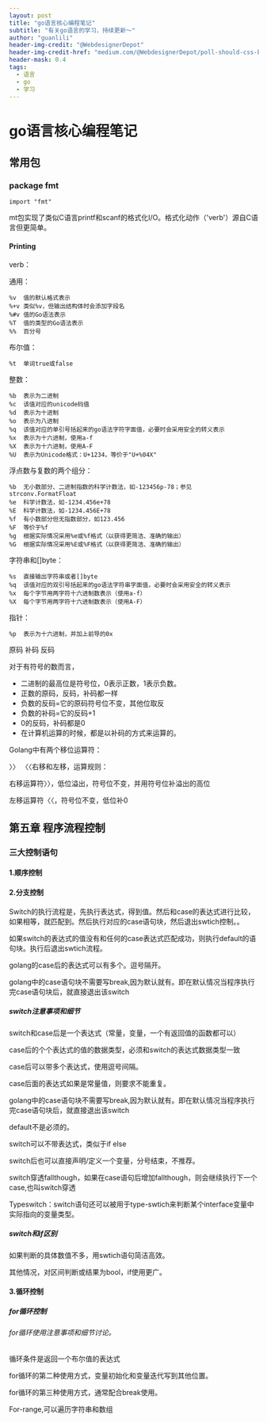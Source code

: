 ```yaml
---
layout: post
title: "go语言核心编程笔记"
subtitle: "有关go语言的学习，持续更新～"
author: "guanlili"
header-img-credit: "@WebdesignerDepot"
header-img-credit-href: "medium.com/@WebdesignerDepot/poll-should-css-become-more-like-a-programming-language-c74eb26a4270"
header-mask: 0.4
tags:
  - 语言
  - go
  - 学习
---
```


# go语言核心编程笔记

## 常用包

### package fmt

```
import "fmt"
```

mt包实现了类似C语言printf和scanf的格式化I/O。格式化动作（'verb'）源自C语言但更简单。

#### Printing

verb：

通用：

```
%v	值的默认格式表示
%+v	类似%v，但输出结构体时会添加字段名
%#v	值的Go语法表示
%T	值的类型的Go语法表示
%%	百分号
```

布尔值：

```
%t	单词true或false
```

整数：

```
%b	表示为二进制
%c	该值对应的unicode码值
%d	表示为十进制
%o	表示为八进制
%q	该值对应的单引号括起来的go语法字符字面值，必要时会采用安全的转义表示
%x	表示为十六进制，使用a-f
%X	表示为十六进制，使用A-F
%U	表示为Unicode格式：U+1234，等价于"U+%04X"
```

浮点数与复数的两个组分：

```
%b	无小数部分、二进制指数的科学计数法，如-123456p-78；参见strconv.FormatFloat
%e	科学计数法，如-1234.456e+78
%E	科学计数法，如-1234.456E+78
%f	有小数部分但无指数部分，如123.456
%F	等价于%f
%g	根据实际情况采用%e或%f格式（以获得更简洁、准确的输出）
%G	根据实际情况采用%E或%F格式（以获得更简洁、准确的输出）
```

字符串和[]byte：

```
%s	直接输出字符串或者[]byte
%q	该值对应的双引号括起来的go语法字符串字面值，必要时会采用安全的转义表示
%x	每个字节用两字符十六进制数表示（使用a-f）
%X	每个字节用两字符十六进制数表示（使用A-F）    
```

指针：

```
%p	表示为十六进制，并加上前导的0x    
```

原码 补码 反码

对于有符号的数而言，

- 二进制的最高位是符号位，0表示正数，1表示负数。
- 正数的原码，反码，补码都一样
- 负数的反码=它的原码符号位不变，其他位取反
- 负数的补码=它的反码+1
- 0的反码，补码都是0
- 在计算机运算的时候，都是以补码的方式来运算的。

Golang中有两个移位运算符：

〉〉 〈〈右移和左移，运算规则：

右移运算符〉〉，低位溢出，符号位不变，并用符号位补溢出的高位

左移运算符〈〈，符号位不变，低位补0



## 第五章 程序流程控制

### 三大控制语句

#### 1.顺序控制

#### 2.分支控制

Switch的执行流程是，先执行表达式，得到值。然后和case的表达式进行比较，如果相等，就匹配到。然后执行对应的case语句块，然后退出swtich控制。。

如果switch的表达式的值没有和任何的case表达式匹配成功，则执行default的语句块。执行后退出swtich流程。

golang的case后的表达式可以有多个。逗号隔开。

golang中的case语句块不需要写break,因为默认就有。即在默认情况当程序执行完case语句块后，就直接退出该switch



##### switch注意事项和细节

switch和case后是一个表达式（常量，变量，一个有返回值的函数都可以）

case后的个个表达式的值的数据类型，必须和switch的表达式数据类型一致

case后可以带多个表达式，使用逗号间隔。

case后面的表达式如果是常量值，则要求不能重复。

golang中的case语句块不需要写break,因为默认就有。即在默认情况当程序执行完case语句块后，就直接退出该switch

default不是必须的。

switch可以不带表达式，类似于if else

switch后也可以直接声明/定义一个变量，分号结束，不推荐。

switch穿透fallthough，如果在case语句后增加fallthough，则会继续执行下一个case,也叫switch穿透

Typeswitch：switch语句还可以被用于type-swtich来判断某个interface变量中实际指向的变量类型。

##### switch和if区别

如果判断的具体数值不多，用swtich语句简洁高效。

其他情况，对区间判断或结果为bool，if使用更广。

#### 3.循环控制

##### for循环控制

###### for循环使用注意事项和细节讨论。

循环条件是返回一个布尔值的表达式

for循环的第二种使用方式，变量初始化和变量迭代写到其他位置。

for循环的第三种使用方式，通常配合break使用。

For-range,可以遍历字符串和数组



